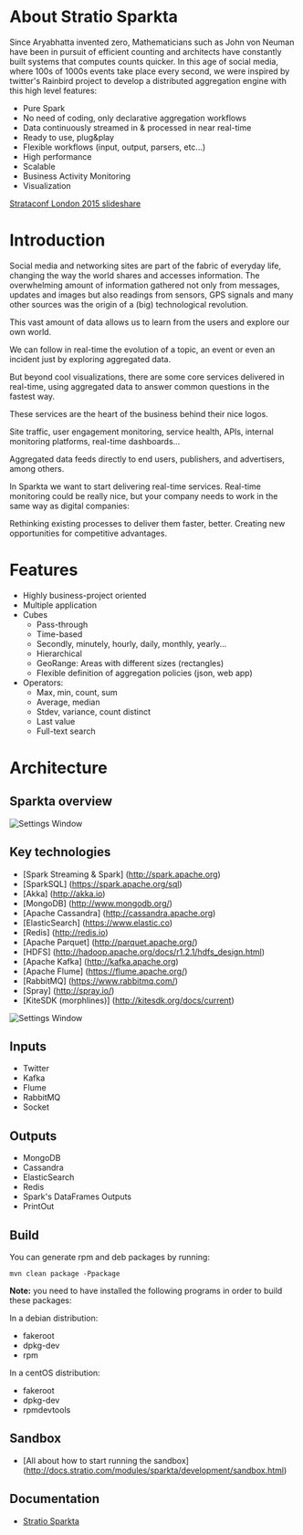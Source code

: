 # About Stratio Sparkta


Since Aryabhatta invented zero, Mathematicians such as John von Neuman have been in pursuit
of efficient counting and architects have constantly built systems that computes counts quicker. In
this age of social media, where 100s of 1000s events take place every second, we were inspired
by twitter's Rainbird project to develop a distributed aggregation engine with this high level
features:

- Pure Spark
- No need of coding, only declarative aggregation workflows
- Data continuously streamed in & processed in near real-time
- Ready to use, plug&play
- Flexible workflows (input, output, parsers, etc...)
- High performance
- Scalable
- Business Activity Monitoring
- Visualization

 [Strataconf London 2015 slideshare](http://es.slideshare.net/Stratio/strata-sparkta)

Introduction
============
Social media and networking sites are  part of the fabric of everyday life, changing the way the world shares and
accesses information.
The overwhelming amount of information gathered not only from messages, updates and images but also readings
from sensors, GPS signals and many other sources was the origin of a (big) technological revolution.

This vast amount of data allows us to learn from the users and explore our own world.

We can follow in real-time the evolution of a topic, an event or even an incident just by exploring aggregated data.



 But beyond cool visualizations, there are some core services delivered in real-time, using aggregated data to
 answer common questions in the fastest way.

 These services are the heart of the business behind their nice logos.

 Site traffic, user engagement monitoring, service health, APIs, internal monitoring platforms, real-time dashboards…

 Aggregated data feeds directly to end users, publishers, and advertisers, among others.

 In Sparkta we want to start delivering real-time services. Real-time monitoring could be really nice, but your
 company needs to work in the same way as digital companies:

 Rethinking existing processes to deliver them faster, better.
 Creating new opportunities for competitive advantages.

Features
========

- Highly business-project oriented
- Multiple application
- Cubes
    - Pass-through
    - Time-based
    - Secondly, minutely, hourly,  daily, monthly, yearly...
    - Hierarchical
    - GeoRange: Areas with different sizes (rectangles)
    - Flexible definition of aggregation policies (json, web app)
- Operators:
    - Max, min, count, sum
    - Average, median
    - Stdev, variance, count distinct
    - Last value
    - Full-text search



Architecture
============


Sparkta overview
------------

![Settings Window](https://github.com/Brezyll/sparkta/blob/master/doc/src/site/sphinx/images/sparkta1.png)

Key technologies
------------
- [Spark Streaming & Spark]  (http://spark.apache.org)
- [SparkSQL] (https://spark.apache.org/sql)
- [Akka] (http://akka.io)
- [MongoDB] (http://www.mongodb.org/)
- [Apache Cassandra] (http://cassandra.apache.org)
- [ElasticSearch] (https://www.elastic.co)
- [Redis] (http://redis.io)
- [Apache Parquet] (http://parquet.apache.org/)
- [HDFS] (http://hadoop.apache.org/docs/r1.2.1/hdfs_design.html)
- [Apache Kafka] (http://kafka.apache.org)
- [Apache Flume] (https://flume.apache.org/)
- [RabbitMQ] (https://www.rabbitmq.com/)
- [Spray] (http://spray.io/)
- [KiteSDK (morphlines)] (http://kitesdk.org/docs/current)


![Settings Window](https://github.com/Brezyll/sparkta/blob/feature/Doc/doc/src/site/sphinx/images/Inoutputs.png)

Inputs
------------

- Twitter
- Kafka
- Flume
- RabbitMQ
- Socket


Outputs
------------

- MongoDB
- Cassandra
- ElasticSearch
- Redis
- Spark's DataFrames Outputs
- PrintOut

Build
-----

You can generate rpm and deb packages by running:

`mvn clean package -Ppackage`

**Note:** you need to have installed the following programs in order to build these packages:

In a debian distribution:

  - fakeroot
  - dpkg-dev
  - rpm
  
In a centOS distribution:

  - fakeroot
  - dpkg-dev
  - rpmdevtools


Sandbox
-------------
- [All about how to start running the sandbox] (http://docs.stratio.com/modules/sparkta/development/sandbox.html)

Documentation
-------------

- [Stratio Sparkta](http://docs.stratio.com/modules/sparkta/development/)